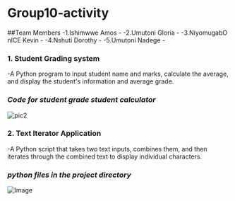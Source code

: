 # Group10-activity
##Team Members
-1.Ishimwwe Amos -
-2.Umutoni Gloria -
-3.NiyomugabO nICE Kevin -
-4.Nshuti Dorothy -
-5.Umutoni Nadege -


### 1. Student Grading system

-A Python program to input student name and marks, calculate the average, and display the student's information and average grade.

### *Code for student grade student calculator*

![pic2](https://github.com/user-attachments/assets/1d7636a4-7a00-4d86-af77-66a7a074a626)


### 2. Text Iterator Application

-A Python script that takes two text inputs, combines them, and then iterates through the combined text to display individual characters.

### *python files in the project directory*

![Image](https://github.com/user-attachments/assets/b0a9fcad-45a6-48d0-b391-dd7f28917f1d)

